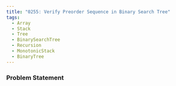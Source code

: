 ```yaml
---
title: "0255: Verify Preorder Sequence in Binary Search Tree"
tags:
  - Array
  - Stack
  - Tree
  - BinarySearchTree
  - Recursion
  - MonotonicStack
  - BinaryTree
---
```

### Problem Statement

